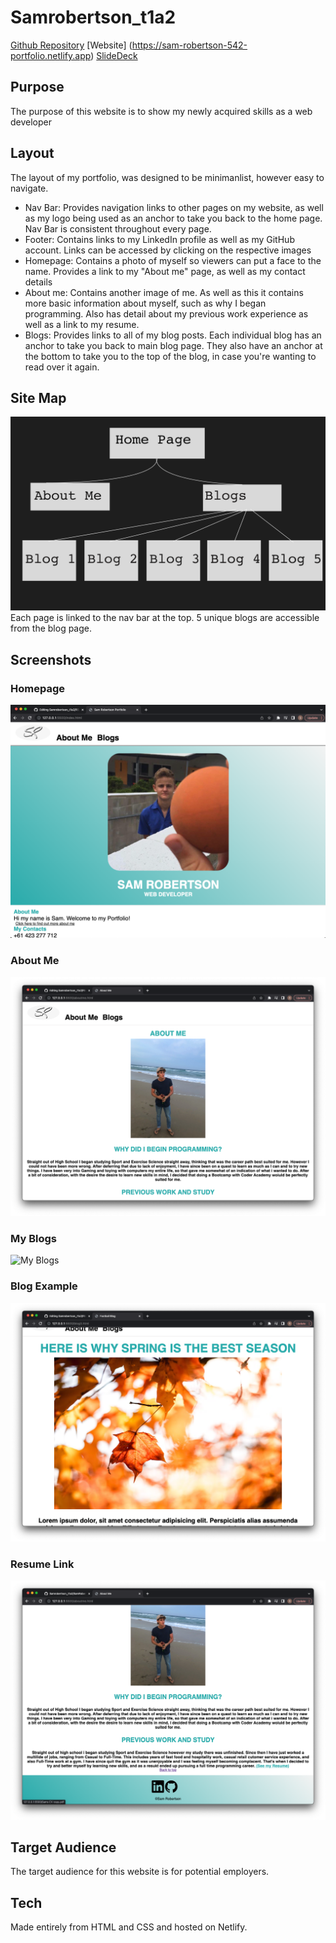 # Samrobertson_t1a2
[Github Repository](https://github.com/samrobertson-creator/Samrobertson_t1a2)
[Website] (https://sam-robertson-542-portfolio.netlify.app)
[SlideDeck](https://youtu.be/9AIBkkHTUaA)

## Purpose 
The purpose of this website is to show my newly acquired skills as a web developer

## Layout
The layout of my portfolio, was designed to be minimanlist, however easy to navigate.
- Nav Bar: Provides navigation links to other pages on my website, as well as my logo being used as an anchor to take you back to the home page. Nav Bar is consistent throughout every page.
- Footer: Contains links to my LinkedIn profile as well as my GitHub account. Links can be accessed by clicking on the respective images
- Homepage: Contains a photo of myself so viewers can put a face to the name. Provides a link to my "About me" page, as well as my contact details
- About me: Contains another image of me. As well as this it contains more basic information about myself, such as why I began programming. Also has detail about my previous work experience as well as a link to my resume.
- Blogs: Provides links to all of my blog posts. Each individual blog has an anchor to take you back to main blog page. They also have an anchor at the bottom to take you to the top of the blog, in case you're wanting to read over it again.

## Site Map
![Site Map](Images/Site%20Map.png)
Each page is linked to the nav bar at the top. 5 unique blogs are accessible from the blog page.

## Screenshots

### Homepage
![Homepage](Images/homepage.png)

### About Me
![About Me](Images/Aboutme.png)

### My Blogs
![My Blogs](Images/MyBlog.png)

### Blog Example
![Blog Example](Images/Blog%20Example.png)

### Resume Link
![Resume Link](Images/Resume%20Link.png)

## Target Audience
The target audience for this website is for potential employers.

## Tech 
Made entirely from HTML and CSS and hosted on Netlify.